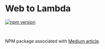 # Web to Lambda

[![npm version](https://badge.fury.io/js/web_to_lambda.svg)](https://badge.fury.io/js/web_to_lambda)

<br>

NPM package associated with [Medium article](https://medium.com/@mikeysteckyefantis/effortlessly-setup-a-serverless-web-app-in-minutes-web-to-lambda-344d74ac3cbb "How to set up a serverless app with Vandium in minutes!").
